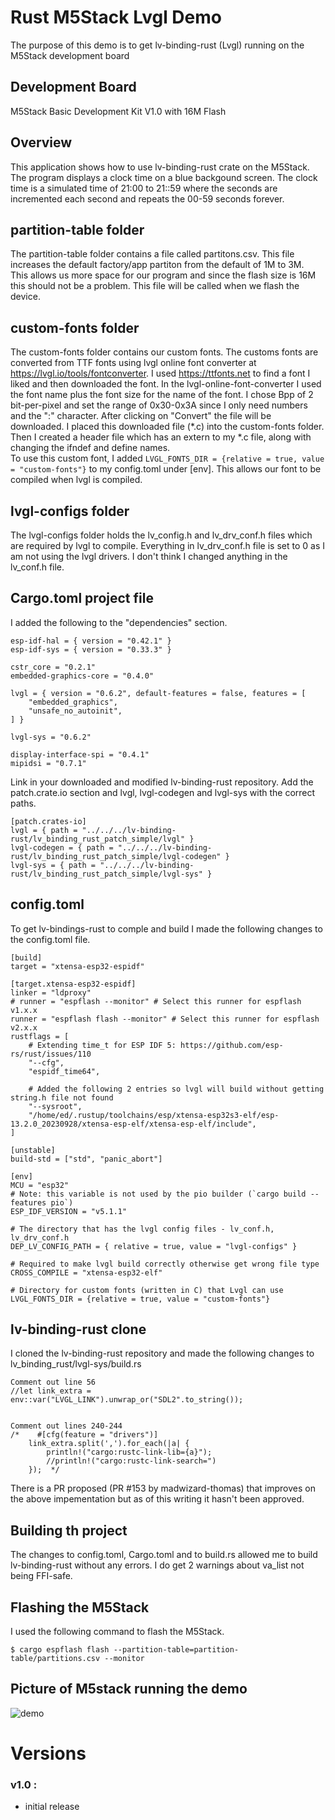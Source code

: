 # Rust M5Stack Lvgl Demo

The purpose of this demo is to get lv-binding-rust (Lvgl) running on the M5Stack development board

## Development Board
M5Stack Basic Development Kit V1.0 with 16M Flash

## Overview
This application shows how to use lv-binding-rust crate on the M5Stack.  The program displays a clock time on a blue backgound screen.
The clock time is a simulated time of 21:00 to 21::59 where the seconds are incremented each second and repeats the 00-59 seconds forever.


## partition-table folder
The partition-table folder contains a file called partitons.csv.  This file increases the default factory/app partiton from the default of 1M to 3M.  
This allows us more space for our program and since the flash size is 16M this should not be a problem.  This file will be called when we flash the device.

## custom-fonts folder
The custom-fonts folder contains our custom fonts.  The customs fonts are converted from TTF fonts using lvgl online font converter at https://lvgl.io/tools/fontconverter.  I used https://ttfonts.net to find a font I liked and then downloaded the font.  In the lvgl-online-font-converter I used the font name plus the font size for the name of the font.  I chose Bpp of 2 bit-per-pixel and set the range of 0x30-0x3A since I only need numbers and the ":" character.  After clicking on "Convert" the file will be downloaded. I placed this downloaded file (*.c) into the custom-fonts folder.  Then I created a header file which has an extern to my *.c file, along with changing the ifndef and define names.  
To use this custom font, I added ```LVGL_FONTS_DIR = {relative = true, value = "custom-fonts"}``` to my config.toml under [env].  This allows our font to be compiled when lvgl is compiled.

## lvgl-configs folder
The lvgl-configs folder holds the lv_config.h and lv_drv_conf.h files which are required by lvgl to compile.  Everything in lv_drv_conf.h file is set to 0 as I am not using the lvgl drivers.  I don't think I changed anything in the lv_conf.h file.

## Cargo.toml project file
I added the following to the "dependencies" section.
```
esp-idf-hal = { version = "0.42.1" }
esp-idf-sys = { version = "0.33.3" }

cstr_core = "0.2.1"
embedded-graphics-core = "0.4.0"

lvgl = { version = "0.6.2", default-features = false, features = [
    "embedded_graphics",
    "unsafe_no_autoinit",
] }

lvgl-sys = "0.6.2"

display-interface-spi = "0.4.1"
mipidsi = "0.7.1"

```
Link in your downloaded and modified lv-binding-rust repository.  Add the patch.crate.io section and lvgl, lvgl-codegen and lvgl-sys with the correct paths.
```
[patch.crates-io]
lvgl = { path = "../../../lv-binding-rust/lv_binding_rust_patch_simple/lvgl" }
lvgl-codegen = { path = "../../../lv-binding-rust/lv_binding_rust_patch_simple/lvgl-codegen" }
lvgl-sys = { path = "../../../lv-binding-rust/lv_binding_rust_patch_simple/lvgl-sys" }
```


## config.toml
To get lv-bindings-rust to comple and build I made the following changes to the config.toml file. 
```
[build]
target = "xtensa-esp32-espidf"

[target.xtensa-esp32-espidf]
linker = "ldproxy"
# runner = "espflash --monitor" # Select this runner for espflash v1.x.x
runner = "espflash flash --monitor" # Select this runner for espflash v2.x.x
rustflags = [
    # Extending time_t for ESP IDF 5: https://github.com/esp-rs/rust/issues/110
    "--cfg",
    "espidf_time64",

    # Added the following 2 entries so lvgl will build without getting string.h file not found
    "--sysroot",
    "/home/ed/.rustup/toolchains/esp/xtensa-esp32s3-elf/esp-13.2.0_20230928/xtensa-esp-elf/xtensa-esp-elf/include",
]

[unstable]
build-std = ["std", "panic_abort"]

[env]
MCU = "esp32"
# Note: this variable is not used by the pio builder (`cargo build --features pio`)
ESP_IDF_VERSION = "v5.1.1"

# The directory that has the lvgl config files - lv_conf.h, lv_drv_conf.h
DEP_LV_CONFIG_PATH = { relative = true, value = "lvgl-configs" }

# Required to make lvgl build correctly otherwise get wrong file type
CROSS_COMPILE = "xtensa-esp32-elf"

# Directory for custom fonts (written in C) that Lvgl can use
LVGL_FONTS_DIR = {relative = true, value = "custom-fonts"}
```

## lv-binding-rust clone
I cloned the lv-binding-rust repository and made the following changes to lv_binding_rust/lvgl-sys/build.rs

```
Comment out line 56
//let link_extra = env::var("LVGL_LINK").unwrap_or("SDL2".to_string());


Comment out lines 240-244
/*    #[cfg(feature = "drivers")]
    link_extra.split(',').for_each(|a| {
        println!("cargo:rustc-link-lib={a}");
        //println!("cargo:rustc-link-search=")
    });  */ 

```
There is a PR proposed (PR #153 by madwizard-thomas) that improves on the above impementation but as of this writing it hasn't been approved.

## Building th project
The changes to config.toml, Cargo.toml and to build.rs allowed me to build lv-binding-rust without any errors. I do get 2 warnings about va_list not being FFI-safe.


## Flashing the M5Stack
I used the following command to flash the M5Stack.
```
$ cargo espflash flash --partition-table=partition-table/partitions.csv --monitor
```

## Picture of M5stack running the demo
![demo](photos/demo.jpg)


# Versions
### v1.0 : 
- initial release
